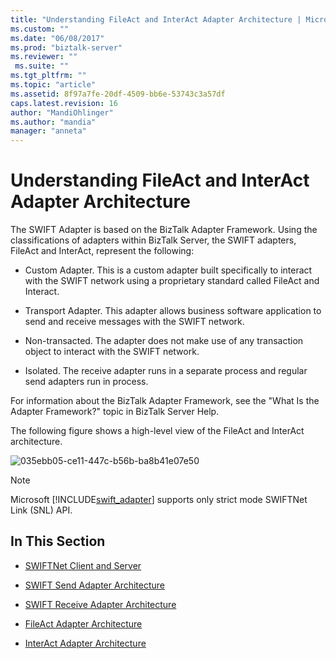 ```yaml
---
title: "Understanding FileAct and InterAct Adapter Architecture | Microsoft Docs"
ms.custom: ""
ms.date: "06/08/2017"
ms.prod: "biztalk-server"
ms.reviewer: ""
 ms.suite: ""
ms.tgt_pltfrm: ""
ms.topic: "article"
ms.assetid: 8f97a7fe-20df-4509-bb6e-53743c3a57df
caps.latest.revision: 16
author: "MandiOhlinger"
ms.author: "mandia"
manager: "anneta"
---
```

# Understanding FileAct and InterAct Adapter Architecture
The SWIFT Adapter is based on the BizTalk Adapter Framework. Using the classifications of adapters within BizTalk Server, the SWIFT adapters, FileAct and InterAct, represent the following:  
  
-   Custom Adapter. This is a custom adapter built specifically to interact with the SWIFT network using a proprietary standard called FileAct and Interact.  
  
-   Transport Adapter. This adapter allows business software application to send and receive messages with the SWIFT network.  
  
-   Non-transacted. The adapter does not make use of any transaction object to interact with the SWIFT network.  
  
-   Isolated. The receive adapter runs in a separate process and regular send adapters run in process.  
  
 For information about the BizTalk Adapter Framework, see the "What Is the Adapter Framework?" topic in BizTalk Server Help.  
  
 The following figure shows a high-level view of the FileAct and InterAct architecture.  
  
 ![](../../adapters-and-accelerators/fileact-interact/media/035ebb05-ce11-447c-b56b-ba8b41e07e50.gif "035ebb05-ce11-447c-b56b-ba8b41e07e50")  
  
> [!NOTE]
>  Microsoft [!INCLUDE[swift_adapter](../../includes/swift-adapter-md.md)] supports only strict mode SWIFTNet Link (SNL) API.  
  
## In This Section  
  
-   [SWIFTNet Client and Server](../../adapters-and-accelerators/fileact-interact/swiftnet-client-and-server.md)  
  
-   [SWIFT Send Adapter Architecture](../../adapters-and-accelerators/fileact-interact/swift-send-adapter-architecture.md)  
  
-   [SWIFT Receive Adapter Architecture](../../adapters-and-accelerators/fileact-interact/swift-receive-adapter-architecture.md)  
  
-   [FileAct Adapter Architecture](../../adapters-and-accelerators/fileact-interact/fileact-adapter-architecture.md)  
  
-   [InterAct Adapter Architecture](../../adapters-and-accelerators/fileact-interact/interact-adapter-architecture.md)